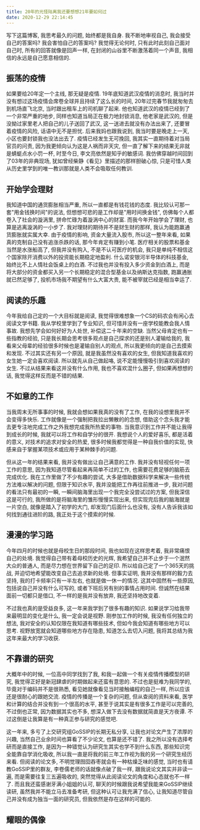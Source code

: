 ```yaml
---
title: 20年的光怪陆离我还要想想21年要如何过
date: 2020-12-29 22:14:45
---
```


写下这篇博客, 我思考最久的问题, 始终都是我自身. 我不断地审视自己, 我会接受自己的答案吗? 我会害怕自己的答案吗? 我觉得无论何时, 只有此时此刻自己面对自己时, 所有的回答就像是回声一样, 在封闭的山谷里不断激荡着同一个声音, 我相信的永远是自己愿意相信的. 

## 振荡的疫情

如果要给20年定一个主线, 那无疑是疫情. 19年底知道武汉疫情的消息时, 我当时并没有想过这场疫情会席卷全球并且持续了这么长的时间, 20年过完春节我就匆匆去到机场直飞北京, 当时跟出租车上的司机聊了起来. 他也知道武汉的疫情已经到了一个非常严重的地步, 同样也知道当局正在极力地封锁消息, 他老家是武汉的, 但是没拗过家里老人把自己的儿子送回了武汉, 这一送进去就没有办法出来了, 还要冒着疫情的风险, 话语中无不是担忧. 后来我妈也跟我说到, 我当时要是晚走上一天, 小区也要封锁我也没法出去了. 疫情已经发生无可挽回, 我其实一直期待着对当局官员的问责, 因为我更倾向认为这是人祸而非天灾, 但一直了解下来的结果无非就是蜻蜓点水小罚一杯, 时至今日, 李文亮依然是知乎的敏感词. 我仿佛穿越时间回到了03年的非典现场, 犹如曾经柴静《看见》里描述的那样胆破心惊, 只是可惜人类从历史里学到的唯一教训那就是人类不会吸取任何教训.  

## 开始学会理财

我知道中国的通货膨胀相当严重, 所以一直都是有钱花钱的态度. 我比较认可那一套"用金钱换时间"的说法, 但想想可悲的是工作却是"用时间换金钱", 仿佛每个人都卷入了社会的漩涡里, 拼命忙碌为着漩涡中心的财富. 而我今年开始学会了理财, 也算是逃离漩涡的一小步了. 我对理财的期待并不是财生财的那样, 我认为能跑赢通货膨胀就实属大幸. 由于疫情的影响, 资金大量流入股市, 所以这一整年来看, 如果真的克制自己没有追涨杀跌的话, 那今年肯定有赚到小笔. 医疗相关的股票和基金当然是水涨船高了, 但我并没有购入, 不是不认可医疗的机会, 我只是单纯不相信这个国家除开消费以外的投资能长期稳定地盈利. 什么诺安银河半导体的科技基金, 始终比不上人情社会饭桌上的白酒. 不过我也并没有投入多少资金到白酒上, 而是将大部分的资金都买入另一个长期稳定的混合型基金以及纳斯达克指数, 跑赢通胀就已然足够了, 投机市场我不期望有什么大富大贵, 能不被宰就已经是相当幸运了. 

## 阅读的乐趣

今年我给自己定的一个大目标就是阅读, 我觉得很难想象一个CS的码农会有闲心去阅读文学书籍. 我从学校里学到了专业知识, 但可惜并没有一座学校能教会我人情事故. 我想先学会如何好好为人处世, 补偿这二十年来的空缺. 当然父母肯定也有一些指教的经验, 只是我长期会思考很多观点是自己探求的还是别人灌输给我的, 我看来父母辈的经验很多时候也是灌输自别人的观点, 所以我更倾向的是自己去摸索和发现. 不过其实还有另一个原因, 就是我虽然没有喜欢的女生, 但我知道我喜欢的女生她一定会喜欢阅读. 所以就先从自己做起咯, 说不定能慢慢吸引到喜欢阅读的女生. 不过从结果来看这并没有什么作用, 我也不喜欢混什么圈子, 但如果再想想的话, 我觉得这样反而是不错的结果. 

## 不如意的工作

当我周末无所事事的时候, 我就会想如果我真的没有了工作, 在我的设想里我并不会变得多快乐. 工作就像是一个强制把我拉出懒散的的念想, 借助这个念头我才能去更专注地完成工作之外我想完成我所热爱的事物. 当我意识到工作并不能让我得到成长的时候, 我就可以将工作和自学分的很开. 我想说个人的爱好喜乐, 都是活着的意义, 对技术的追求对安全的热爱, 很多时候我都觉得是一种自我价值的实现, 快感来自于掌握某项技术或应用于某种棘手的问题. 

但从这一年的结果来看, 我并没有做出让自己满意的工作. 我并没有轻视任何一项工作的意思, 因为我知道尽管看起来再简单不过的工作, 也需要花费足够的脑筋去完成优化. 我在工作里做了不少有趣的尝试, 大多是借助数据科学来解决一些传统方法难以解决的问题, 但限于知识水平, 我并没能把工作再往前推进一步, 我对问题的看法只有最初的一瞬, 一瞬间脑海里出现一个我完全没尝试过的方案, 但我深信这是可行的, 我所做的是将脑海里的雏形慢慢实现出来, 但实现完后我的脑海就是一片空白, 就像是踏入了初学的大门, 却发现门后面什么也没有, 没有人告诉我该如何找到通往进阶的路, 我正处于这个摸索的时候. 

## 漫漫的学习路

今年四月的时候也就是母校生日的那段时间, 我也如现在这样思考着, 我非常痛恨自己的处境. 我觉得自己带有着母校历史的光辉, 我希望自己并不止步于一个泯然大众的普通人, 而是尽力想在世界留下自己的足印. 所以给自己定了一个365天的挑战, 并迫切地希望能改变自己去追求新的处境. 但事实证明, 我并没有那样的毅力去坚持, 我的打卡频率只有一半左右, 也就是做一休一的情况. 这其中固然有一些原因, 包括说自己并没有什么可写的, 或者下班后另有别的事情占用时间. 但诚然在结果面前一切都只是借口, 不一样的是我并没有放弃, 我还坚持地改变着. 

不过我也真的是受益良多, 这一年来我学到了很多有趣的知识. 如果说学习给我带来最明显的变化是什么, 我一定会说是视野. 刚参加工作的时候, 我没有任何独立的想法, 我对安全的认知仅限在我知道有哪些技术, 但如今我会知道有哪些地方可以思考. 视野放宽就会知道哪些地方存在隐患, 知道怎么去切入问题, 我将其总结为我这年来最大的学习收获. 

## 不靠谱的研究

大概年中的时候, 一位高中同学找到了我, 和我一起做一个有关疫情传播模型的研究, 我觉得正好是新冠肆虐的时期做起来还蛮有意思的. 不过也是挺难为我同学的, 毕竟对于编码并不是很熟悉, 看见她就像看见当时接触编程的自己一样, 所以应该还是很耐心的跟她交流. 疫情的传播是一个复杂的问题, 但从查阅的资料来看, 医学和计算的结合并没有到一个很高的水平, 甚至于说其实是有很多工作是可以完善的, 不过倒也正常, 因为数据其实也不多, 想深入做下去没有数据就简直是天方夜谭. 不过这倒是让我算是有一种真正参与研究的感觉吧.

这一年来, 多亏了上交研究组GoSSIP的长期无私分享, 让我也对论文产生了浓厚的兴趣, 当然自己业余时间也算看了不少论文, 也算是还不错了. 我之所以没有选择考研而是直接工作, 是因为一种错觉认为研究生其实也学不到什么东西, 那些知识完全能靠自学消化吸收, 所以我一直是将我的前三年工作视为我的另一个研究生经历来看. 但阅读的论文多, 不明觉理囫囵吞枣就会有一种枯燥乏味的感觉, 当时也有请教GoSSIP里的群友, 李卷儒老师的话就像点破了我一样, 跟我说论文其实并非读一遍, 而是需要往复三五遍吸收的, 突然觉得从此阅读论文的角度和心态就也不一样了. 而且我还蛮感谢牙满小姐姐的认可, 聊天的时候跟我说希望我能来GoSSIP继续读研, 虽然我并不能立马去准备考研, 但这种认可让我充满了信心, 让我知道尽管自己并没有成为独当一面的研究员, 但我依然是存在这样的可能的. 

## 耀眼的偶像

